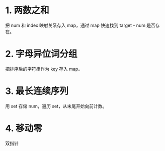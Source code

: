# 1. 两数之和
把 num 和 index 映射关系存入 map，通过 map 快速找到 target - num 是否存在。
# 2. 字母异位词分组
把排序后的字符串作为 key 存入 map。
# 3. 最长连续序列
用 set 存储 num，遍历 set，从末尾开始向前计数。
# 4. 移动零
双指针
# 

